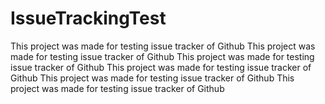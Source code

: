 # IssueTrackingTest
This project was made for testing issue tracker of Github
This project was made for testing issue tracker of Github
This project was made for testing issue tracker of Github
This project was made for testing issue tracker of Github
This project was made for testing issue tracker of Github
This project was made for testing issue tracker of Github
